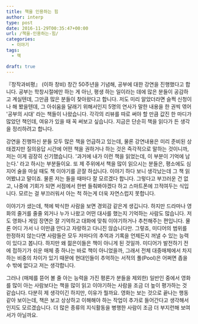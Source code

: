 ```yaml
---
title: 책을 인용하는 힘
author: interp
type: post
date: 2016-11-29T00:35:47+00:00
url: /책을-인용하는-힘/
categories:
  - 이야기
tags:
  - 책

draft: true
---
```

『창작과비평』 (이하 창비) 창간 50주년을 기념해, 공부에 대한 강연을 진행했다고 합니다. 공부는 학창시절에만 하는 게 아닌, 평생 하는 일이라는 데에 많은 분들이 공감하고 계실텐데, 그만큼 많은 분들이 찾아왔다고 합니다. 저도 미리 알았더라면 슬쩍 신청이나 해 봤을텐데, 그 아쉬움을 달래기 위해서인지 5명의 연사가 말한 내용을 한 권씩 엮어 '공부의 시대' 라는 책들이 나왔습니다. 각각의 리뷰를 따로 써야 할 만큼 값진 한 마디가 많았던 책인데, 여유가 있을 때 꼭 써보고 싶습니다. 지금은 단순히 책을 읽다가 든 생각을 정리하려고 합니다.

강연을 진행하신 분들 모두 많은 책을 언급하고 있는데, 물론 강연내용은 미리 준비된 상태겠지만 질의응답 시간에 어떤 책을 권하거나 하는 것은 즉각적으로 말하는 것이니까, 저는 이게 굉장히 신기했습니다. '과거에 내가 이런 책을 읽었는데, 이 부분이 기억에 남는다.' 라고 하시는 부분들이요. 또 제 주위에서 책을 많이 읽으시는 분들은, 평소에도 심지어 술을 마실 때도 책 이야기를 곧잘 하십니다. 이야기 하다 보니 생각났는데 그 책 읽어봤냐고 말이죠. 물론 저는 들을 때마다 잘 모르겠다 합니다. 그렇다고 부끄러운 건 없고, 나중에 기회가 되면 서점에서 한번 들춰봐야겠다 하고 스마트폰에 끄적여두는 식입니다. 모르는 걸 부끄러워서 아는 척 하는게 더욱 자연스럽지 못합니다.

이야기가 샜는데, 책에 박식한 사람을 보면 경외감 같은게 생깁니다. 하지만 드라마나 영화의 줄거를 줄줄 외거나 누가 나왔고 어떤 대사를 했는지 기억하는 사람도 많습니다. 저도 영화나 게임 장면은 잘 기억하고 대화에 맞춰 이야기하거나 추천해주는 편입니다. 물론 어디 가서 나 이만큼 안다고 자랑하고 다니진 않습니다만. 그렇죠, 미디어의 범위를 한정하지 않는다면 사람들은 모두 저마다의 추억과 기록을 언제든지 꺼낼 수 있는 능력이 있다고 봅니다. 하지만 왜 젊은이들은 책이 아니게 된 것일까. 미디어가 발전하기 전에 접하기가 쉬운 매체 중 하나는 바로 책이 아니었을까, 그래서 전체 대중매체에서 차지하는 비중의 차이가 있기 때문에 현대인들이 추억하는 서적의 풀(Pool)은 어쩌면 좁을 수 밖에 없다고 저는 생각합니다.

그러나 (매체를 뜯어 볼 줄 아는 능력을 가진 평론가 분들을 제외한) 일반인 중에서 영화를 많이 아는 사람보다는 책을 많이 읽고 이야기하는 사람을 조금 더 높이 평가하는 것 같습니다. 다분히 제 생각이긴 하지만, 이유가 뭘까요. 영화는 보는 것으로 끝나는 행동 같아 보이는데, 책은 보고 상상하고 이해해야 하는 작업이 추가로 들어간다고 생각해서인지도 모르겠습니다. 더 많은 종류의 지식활동을 병행한 사람이 조금 더 부지런해 보여서가 아닐까요.
